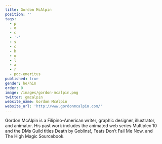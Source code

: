 ```yaml
---
title: Gordon McAlpin
position: ''
tags:
  - p
  - o
  - c
  - '-'
  - s
  - c
  - h
  - o
  - l
  - a
  - r
  - poc-emeritus
published: true
gender: he/him
order: 0
image: /images/gordon-mcalpin.png
twitter: gmcalpin
website_name: Gordon McAlpin
website_url: 'http://www.gordonmcalpin.com/'
---
```


Gordon McAlpin is a Filipino-American writer, graphic designer, illustrator, and animator. His past work includes the animated web series Multiplex 10 and the DMs Guild titles Death by Goblins!, Feats Don’t Fail Me Now, and The High Magic Sourcebook.
